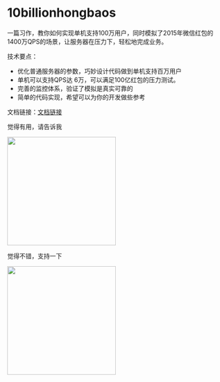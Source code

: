 # 10billionhongbaos

  一篇习作，教你如何实现单机支持100万用户，同时模拟了2015年微信红包的1400万QPS的场景，让服务器在压力下，轻松地完成业务。
  
  技术要点：
  
  *  优化普通服务器的参数，巧妙设计代码做到单机支持百万用户
  *  单机可以支持QPS达 6万，可以满足100亿红包的压力测试。
  *  完善的监控体系，验证了模拟是真实可靠的
  *  简单的代码实现，希望可以为你的开发做些参考

文档链接：[文档链接]( https://github.com/xiaojiaqi/10billionhongbaos/wiki/%E6%89%9B%E4%BD%8F100%E4%BA%BF%E6%AC%A1%E8%AF%B7%E6%B1%82%EF%BC%9F%E6%88%91%E4%BB%AC%E6%9D%A5%E8%AF%95%E4%B8%80%E8%AF%95)

觉得有用，请告诉我

 <img src="https://raw.githubusercontent.com/xiaojiaqi/fakewechat/master/images/testing/donate/0.01.png" width="250" heigh="400">

觉得不错，支持一下

<img src="https://raw.githubusercontent.com/xiaojiaqi/fakewechat/master/images/testing/donate/1.00.png" width="250" heigh="400">
 
